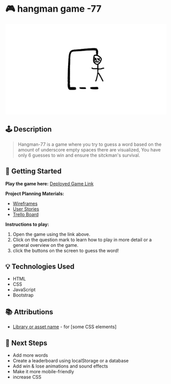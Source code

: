 # 🎮 hangman game -77

![Screenshot or Logo](/images/logo.svg)

## 🕹️ Description

> Hangman-77 is a game where you try to guess a word based on the amount of underscore empty spaces there are visualized, You have only 6 guesses to win and ensure the sitckman's survival.


## 🚀 Getting Started

**Play the game here:** [Deployed Game Link]()

**Project Planning Materials:**  
- [Wireframes](https://trello.com/c/GlYEykgh/2-wireframe-part-1)  
- [User Stories](https://trello.com/c/YfNzQpek/6-i-would-like-to-see-a-landing-page-when-i-first-load-in)  
- [Trello Board](https://trello.com/b/HwmBECTa/hangman-77-project)

**Instructions to play:**
1. Open the game using the link above.
2. Click on the question mark to learn how to play in more detail or a general overview on the game.
3. click the buttons on the screen to guess the word!

## 💡 Technologies Used

- HTML
- CSS
- JavaScript
- Bootstrap

## 📚 Attributions

- [Library or asset name](https://getbootstrap.com/docs/4.0) - for [some CSS elements]


## 🚧 Next Steps

- Add more words
- Create a leaderboard using localStorage or a database
- Add win & lose animations and sound effects
- Make it more mobile-friendly
- increase CSS
